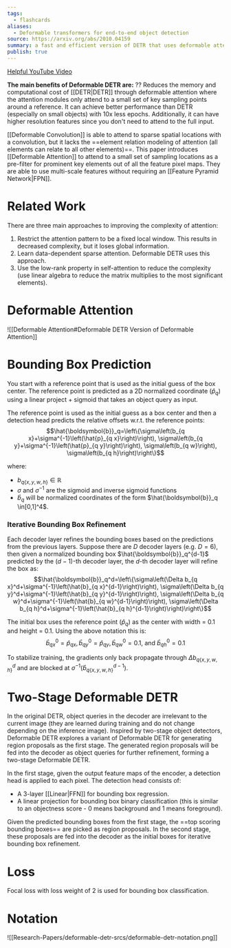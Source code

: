 ```yaml
---
tags:
  - flashcards
aliases:
  - Deformable transformers for end-to-end object detection
source: https://arxiv.org/abs/2010.04159
summary: a fast and efficient version of DETR that uses deformable attention and multi-scale feature maps.
publish: true
---
```


[Helpful YouTube Video](https://youtu.be/al1JXZTBIfU)

**The main benefits of Deformable DETR are:**
??
Reduces the memory and computational cost of [[DETR|DETR]] through deformable attention where the attention modules only attend to a small set of key sampling points around a reference. It can achieve better performance than DETR (especially on small objects) with 10x less epochs. Additionally, it can have higher resolution features since you don't need to attend to the full input.
<!--SR:!2024-02-06,127,212-->

[[Deformable Convolution]] is able to attend to sparse spatial locations with a convolution, but it lacks the ==element relation modeling of attention (all elements can relate to all other elements)==. This paper introduces [[Deformable Attention]] to attend to a small set of sampling locations as a pre-filter for prominent key elements out of all the feature pixel maps. They are able to use multi-scale features without requiring an [[Feature Pyramid Network|FPN]].
<!--SR:!2024-03-22,286,272-->

# Related Work
There are three main approaches to improving the complexity of attention:
1. Restrict the attention pattern to be a fixed local window. This results in decreased complexity, but it loses global information.
2. Learn data-dependent sparse attention. Deformable DETR uses this approach.
3. Use the low-rank property in self-attention to reduce the complexity (use linear algebra to reduce the matrix multiplies to the most significant elements).

# Deformable Attention
![[Deformable Attention#Deformable DETR Version of Deformable Attention]]

# Bounding Box Prediction
You start with a reference point that is used as the initial guess of the box center. The reference point is predicted as a 2D normalized coordinate ($\hat{p}_q$) using a linear project + sigmoid that takes an object query as input.

The reference point is used as the initial guess as a box center and then a detection head predicts the relative offsets w.r.t. the reference points:
$$\hat{\boldsymbol{b}}_q=\left\{\sigma\left(b_{q x}+\sigma^{-1}\left(\hat{p}_{q x}\right)\right), \sigma\left(b_{q y}+\sigma^{-1}\left(\hat{p}_{q y}\right)\right), \sigma\left(b_{q w}\right), \sigma\left(b_{q h}\right)\right\}$$

where:
- $b_{q\{x, y, w, h\}} \in \mathbb{R}$ 
- $\sigma$ and $\sigma^{-1}$ are the sigmoid and inverse sigmoid functions
- $\hat{b}_q$ will be normalized coordinates of the form $\hat{\boldsymbol{b}}_q \in[0,1]^4$. 

### Iterative Bounding Box Refinement
Each decoder layer refines the bounding boxes based on the predictions from the previous layers. Suppose there are $D$ decoder layers (e.g. $D = 6$), then given a normalized bounding box $\hat{\boldsymbol{b}}_q^{d-1}$ predicted by the ($d -1$)-th decoder layer, the $d$-th decoder layer will refine the box as:
$$\hat{\boldsymbol{b}}_q^d=\left\{\sigma\left(\Delta b_{q x}^d+\sigma^{-1}\left(\hat{b}_{q x}^{d-1}\right)\right), \sigma\left(\Delta b_{q y}^d+\sigma^{-1}\left(\hat{b}_{q y}^{d-1}\right)\right), \sigma\left(\Delta b_{q w}^d+\sigma^{-1}\left(\hat{b}_{q w}^{d-1}\right)\right), \sigma\left(\Delta b_{q h}^d+\sigma^{-1}\left(\hat{b}_{q h}^{d-1}\right)\right)\right\}$$

The initial box uses the reference point ($\hat{p}_q$) as the center with width = 0.1 and height = 0.1. Using the above notation this is:
$$\hat{b}_{q x}^0=\hat{p}_{q x}, \hat{b}_{q y}^0=\hat{p}_{q y}, \hat{b}_{q w}^0=0.1 \text {, and } \hat{b}_{q h}^0=0.1$$

To stabilize training, the gradients only back propagate through $\Delta b_{q\{x, y, w, h\}}^d$ and are blocked at $\sigma^{-1}\left(\hat{b}_{q\{x, y, w, h\}}^{d-1}\right)$.

# Two-Stage Deformable DETR
In the original DETR, object queries in the decoder are irrelevant to the current image (they are learned during training and do not change depending on the inference image). Inspired by two-stage object detectors, Deformable DETR explores a variant of Deformable DETR for generating region proposals as the first stage. The generated region proposals will be fed into the decoder as object queries for further refinement, forming a two-stage Deformable DETR.

In the first stage, given the output feature maps of the encoder, a detection head is applied to each pixel. The detection head consists of:
- A 3-layer [[Linear|FFN]] for bounding box regression.
- A linear projection for bounding box binary classification (this is similar to an objectness score - 0 means background and 1 means foreground).

Given the predicted bounding boxes from the first stage, the ==top scoring bounding boxes== are picked as region proposals. In the second stage, these proposals are fed into the decoder as the initial boxes for iterative bounding box refinement.
<!--SR:!2024-09-10,458,310-->

# Loss
Focal loss with loss weight of 2 is used for bounding box classification.

# Notation
![[Research-Papers/deformable-detr-srcs/deformable-detr-notation.png]]